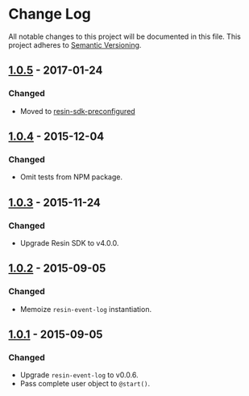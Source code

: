 # Change Log

All notable changes to this project will be documented in this file.
This project adheres to [Semantic Versioning](http://semver.org/).

## [1.0.5] - 2017-01-24

### Changed

- Moved to [resin-sdk-preconfigured](https://github.com/resin-io-modules/resin-sdk-preconfigured)

## [1.0.4] - 2015-12-04

### Changed

- Omit tests from NPM package.

## [1.0.3] - 2015-11-24

### Changed

- Upgrade Resin SDK to v4.0.0.

## [1.0.2] - 2015-09-05

### Changed

- Memoize `resin-event-log` instantiation.

## [1.0.1] - 2015-09-05

### Changed

- Upgrade `resin-event-log` to v0.0.6.
- Pass complete user object to `@start()`.

[1.0.5]: https://github.com/resin-io/resin-cli-events/compare/v1.0.4...v1.0.5
[1.0.4]: https://github.com/resin-io/resin-cli-events/compare/v1.0.3...v1.0.4
[1.0.3]: https://github.com/resin-io/resin-cli-events/compare/v1.0.2...v1.0.3
[1.0.2]: https://github.com/resin-io/resin-cli-events/compare/v1.0.1...v1.0.2
[1.0.1]: https://github.com/resin-io/resin-cli-events/compare/v1.0.0...v1.0.1

